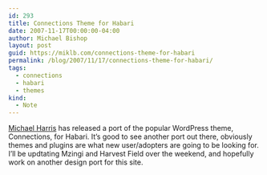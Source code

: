 ```yaml
---
id: 293
title: Connections Theme for Habari
date: 2007-11-17T00:00:00-04:00
author: Michael Bishop
layout: post
guid: https://miklb.com/connections-theme-for-habari
permalink: /blog/2007/11/17/connections-theme-for-habari/
tags:
  - connections
  - habari
  - themes
kind:
  - Note
---
```

<p><a href="http://www.twofishcreative.com/michael/blog/2007/11/17/habari-theme-connections-01alpha-released/">Michael Harris</a> has released a port of the popular WordPress theme, Connections, for Habari.  It’s good to see another port out there, obviously themes and plugins are what new user/adopters are going to be looking for.  I’ll be updtating Mzingi and Harvest Field over the weekend, and hopefully work on another design port for this site.</p>